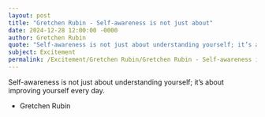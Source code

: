 ```yaml
---
layout: post
title: "Gretchen Rubin - Self-awareness is not just about"
date: 2024-12-28 12:00:00 -0000
author: Gretchen Rubin
quote: "Self-awareness is not just about understanding yourself; it’s about improving yourself every day."
subject: Excitement
permalink: /Excitement/Gretchen Rubin/Gretchen Rubin - Self-awareness is not just about
---
```


Self-awareness is not just about understanding yourself; it’s about improving yourself every day.

- Gretchen Rubin
